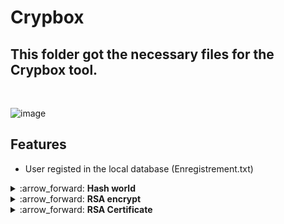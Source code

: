 # Crypbox
## This folder got the necessary files for the Crypbox tool.
<br>

![image](https://github.com/ALPH4M3D/Projects/assets/99826925/87d41088-5c9f-4c87-af54-df3ec7d0d012)


## Features
- User registed in the local database (Enregistrement.txt)

<details>
<summary>:arrow_forward: <b>Hash world</b></summary>

![image](https://github.com/ALPH4M3D/Projects/assets/99826925/3a12f6b4-0a42-44d5-9c98-e0bb1f64578e)

This section of the menu asks for a user input, then he can choose from the menu what options he need to perfom on his input
  <br>
   <br>
- 1 : Option will hash the user input with SHA256 <br>
- 2 : Option will generate a salt, then encrypt the input with it <br>
- 3 : Use a dictionnary attack on the SHA256 hashed input to decrypt the clear text user input <br>
</details>


<details>
<summary>:arrow_forward: <b>RSA encrypt</b></summary>

![image](https://github.com/ALPH4M3D/Projects/assets/99826925/29a33e89-3de4-47e7-913e-f9f61f3c3b83)


This section of the menu asks for a user select the below options :
   <br>
- 1- Generate key pairs : this will generate a pairs of keys in the current folder
- 2- Encrypt a message with RSA : this will encrypt a user input using RSA
- 3- Decrypt the message : This will decrypt the same message inserted in the previous step 
- 4- Sign a message : This will sign the user input
- 5- Verify Signed message signature : this will verify the signature and show a true if it's valid

![image](https://github.com/ALPH4M3D/Projects/assets/99826925/770a913f-cd42-49e4-ac11-f819f5d0d869)
<br>
![image](https://github.com/ALPH4M3D/Projects/assets/99826925/55bed237-ed70-4f2a-8cb2-bd1417bdfa31)


</details>


<details>
<summary>:arrow_forward: <b>RSA Certificate</b></summary>

![image](https://github.com/ALPH4M3D/Projects/assets/99826925/35a0bf35-e77c-4b18-96fb-45a77aaeeef2)


This section of the menu asks for a user select the below options :
- 1- Generate key pairs : this will generate a pairs of keys in the current folder
- 2- Generate Self-Signed Certificate : this will generate a self signed certificate
- 3- Encrypt message using certificate : this option will encrypt a user message using the generated certificate

![image](https://github.com/ALPH4M3D/Projects/assets/99826925/ae878f03-a058-4761-819a-ff6796cdde57)
<br>
![image](https://github.com/ALPH4M3D/Projects/assets/99826925/24411105-6c4d-47d8-813e-3a512e131b72)


</details>



